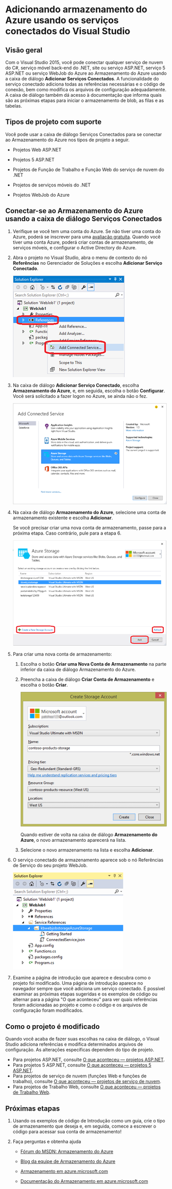 <properties 
   pageTitle="Adicionar Armazenamento do Azure usando serviços conectados no Visual Studio | Microsoft Azure"
   description="Adicionar Armazenamento do Azure ao seu aplicativo usando a caixa de diálogo Adicionar Serviços Conectados do Visual Studio"
   services="visual-studio-online"
   documentationCenter="na"
   authors="TomArcher"
   manager="douge"
   editor="" />
<tags 
   ms.service="visual-studio-online"
   ms.devlang="na"
   ms.topic="article"
   ms.tgt_pltfrm="na"
   ms.workload="mobile"
   ms.date="06/01/2016"
   ms.author="tarcher" />

# Adicionando armazenamento do Azure usando os serviços conectados do Visual Studio

## Visão geral

Com o Visual Studio 2015, você pode conectar qualquer serviço de nuvem do C#, serviço móvel back-end do .NET, site ou serviço ASP.NET, serviço 5 ASP.NET ou serviço WebJob do Azure ao Armazenamento do Azure usando a caixa de diálogo **Adicionar Serviços Conectados**. A funcionalidade do serviço conectado adiciona todas as referências necessárias e o código de conexão, bem como modifica os arquivos de configuração adequadamente. A caixa de diálogo também dá acesso à documentação que informa quais são as próximas etapas para iniciar o armazenamento de blob, as filas e as tabelas.

## Tipos de projeto com suporte

Você pode usar a caixa de diálogo Serviços Conectados para se conectar ao Armazenamento do Azure nos tipos de projeto a seguir.

- Projetos Web ASP.NET

- Projetos 5 ASP.NET

- Projetos de Função de Trabalho e Função Web do serviço de nuvem do .NET

- Projetos de serviços móveis do .NET

- Projetos WebJob do Azure


## Conectar-se ao Armazenamento do Azure usando a caixa de diálogo Serviços Conectados

1. Verifique se você tem uma conta do Azure. Se não tiver uma conta do Azure, poderá se inscrever para uma [avaliação gratuita](http://go.microsoft.com/fwlink/?LinkId=518146). Quando você tiver uma conta Azure, poderá criar contas de armazenamento, de serviços móveis, e configurar o Active Directory do Azure.

1. Abra o projeto no Visual Studio, abra o menu de contexto do nó **Referências** no Gerenciador de Soluções e escolha **Adicionar Serviço Conectado**.

    ![Adicionando um serviço conectado](./media/vs-azure-tools-connected-services-storage/IC796702.png)

1. Na caixa de diálogo **Adicionar Serviço Conectado**, escolha **Armazenamento do Azure**, e, em seguida, escolha o botão **Configurar**. Você será solicitado a fazer logon no Azure, se ainda não o fez.

    ![Caixa de diálogo Adicionar Serviço Conectado — Armazenamento](./media/vs-azure-tools-connected-services-storage/IC796703.png)

1. Na caixa de diálogo **Armazenamento do Azure**, selecione uma conta de armazenamento existente e escolha **Adicionar**.

    Se você precisar criar uma nova conta de armazenamento, passe para a próxima etapa. Caso contrário, pule para a etapa 6.

    ![Caixa de diálogo Armazenamento do Azure](./media/vs-azure-tools-connected-services-storage/IC796704.png)

1. Para criar uma nova conta de armazenamento:

    1. Escolha o botão **Criar uma Nova Conta de Armazenamento** na parte inferior da caixa de diálogo Armazenamento do Azure.

    1. Preencha a caixa de diálogo **Criar Conta de Armazenamento** e escolha o botão **Criar**.
    
        ![Caixa de diálogo Armazenamento do Azure](./media/vs-azure-tools-connected-services-storage/create-storage-account.png)

        Quando estiver de volta na caixa de diálogo **Armazenamento do Azure**, o novo armazenamento aparecerá na lista.

    1. Selecione o novo armazenamento na lista e escolha **Adicionar**.

1. O serviço conectado de armazenamento aparece sob o nó Referências de Serviço do seu projeto WebJob.

    ![Armazenamento do Azure no projeto de trabalhos na Web](./media/vs-azure-tools-connected-services-storage/IC796705.png)

1. Examine a página de introdução que aparece e descubra como o projeto foi modificado. Uma página de introdução aparece no navegador sempre que você adiciona um serviço conectado. É possível examinar as próximas etapas sugeridas e os exemplos de código ou alternar para a página "O que aconteceu" para ver quais referências foram adicionadas ao projeto e como o código e os arquivos de configuração foram modificados.

## Como o projeto é modificado

Quando você acaba de fazer suas escolhas na caixa de diálogo, o Visual Studio adiciona referências e modifica determinados arquivos de configuração. As alterações específicas dependem do tipo de projeto.

 - Para projetos ASP.NET, consulte [O que aconteceu — projetos ASP.NET](http://go.microsoft.com/fwlink/p/?LinkId=513126). 
 - Para projetos 5 ASP.NET, consulte [O que aconteceu — projetos 5 ASP.NET](http://go.microsoft.com/fwlink/p/?LinkId=513124). 
 - Para projetos de serviço de nuvem (funções Web e funções de trabalho), consulte [O que aconteceu — projetos de serviço de nuvem](http://go.microsoft.com/fwlink/p/?LinkId=516965). 
 - Para projetos de Trabalho Web, consulte [O que aconteceu — projetos de Trabalho Web](./storage/vs-storage-webjobs-what-happened.md).

## Próximas etapas

1. Usando os exemplos de código de Introdução como um guia, crie o tipo de armazenamento que deseja e, em seguida, comece a escrever o código para acessar sua conta de armazenamento!

1. Faça perguntas e obtenha ajuda
     - [Fórum do MSDN: Armazenamento do Azure](https://social.msdn.microsoft.com/forums/azure/home?forum=windowsazuredata)

     - [Blog da equipe de Armazenamento do Azure](http://blogs.msdn.com/b/windowsazurestorage/)

     - [Armazenamento em azure.microsoft.com](https://azure.microsoft.com/services/storage/)

     - [Documentação do Armazenamento em azure.microsoft.com](https://azure.microsoft.com/documentation/services/storage/)

<!---HONumber=AcomDC_0608_2016-->